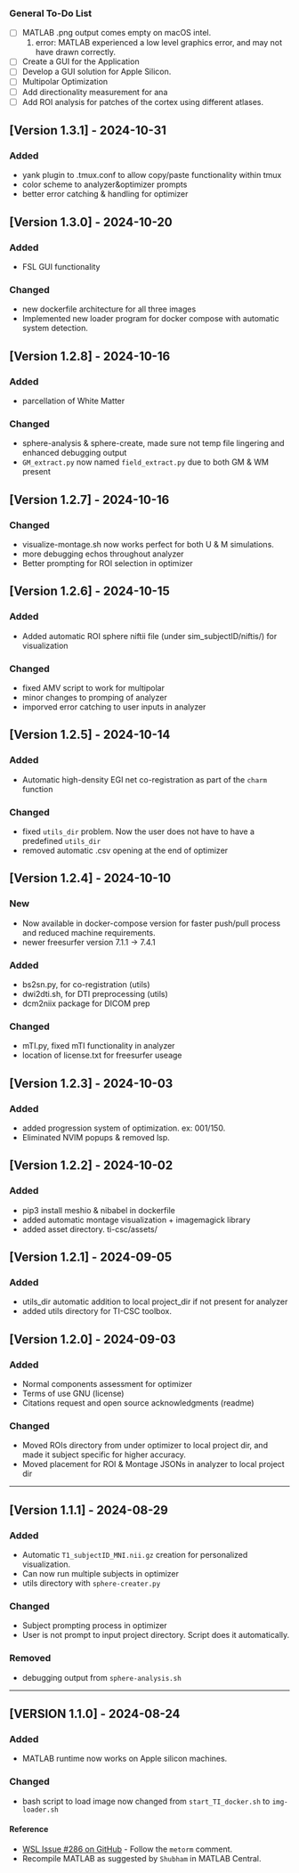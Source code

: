 ### General To-Do List
- [ ] MATLAB .png output comes empty on macOS intel.
    1. error: MATLAB experienced a low level graphics error, and may not have drawn correctly.
- [ ] Create a GUI for the Application
- [ ] Develop a GUI solution for Apple Silicon.
- [ ] Multipolar Optimization
- [ ] Add directionality measurement for ana
- [ ] Add ROI analysis for patches of the cortex using different atlases.

## [Version 1.3.1] - 2024-10-31

### Added
- yank plugin to .tmux.conf to allow copy/paste functionality within tmux
- color scheme to analyzer&optimizer prompts
- better error catching & handling for optimizer

## [Version 1.3.0] - 2024-10-20

### Added
- FSL GUI functionality

### Changed
- new dockerfile architecture for all three images
- Implemented new loader program for docker compose with automatic system detection. 

## [Version 1.2.8] - 2024-10-16

### Added
- parcellation of White Matter

### Changed
- sphere-analysis & sphere-create, made sure not temp file lingering and enhanced debugging output
- `GM_extract.py` now named `field_extract.py` due to both GM & WM present


## [Version 1.2.7] - 2024-10-16

### Changed
- visualize-montage.sh now works perfect for both U & M simulations. 
- more debugging echos throughout analyzer
- Better prompting for ROI selection in optimizer

## [Version 1.2.6] - 2024-10-15

### Added 
- Added automatic ROI sphere niftii file (under sim_subjectID/niftis/) for visualization

### Changed
- fixed AMV script to work for multipolar
- minor changes to promping of analyzer
- imporved error catching to user inputs in analyzer

## [Version 1.2.5] - 2024-10-14

### Added
- Automatic high-density EGI net co-registration as part of the `charm` function

### Changed
- fixed `utils_dir` problem. Now the user does not have to have a predefined `utils_dir`
- removed automatic .csv opening at the end of optimizer

## [Version 1.2.4] - 2024-10-10

### New
- Now available in docker-compose version for faster push/pull process and reduced machine requirements.
- newer freesurfer version 7.1.1 -> 7.4.1

### Added
- bs2sn.py, for co-registration (utils)
- dwi2dti.sh, for DTI preprocessing (utils)
- dcm2niix package for DICOM prep

### Changed
- mTI.py, fixed mTI functionality in analyzer
- location of license.txt for freesurfer useage

## [Version 1.2.3] - 2024-10-03

### Added
- added progression system of optimization. ex: 001/150.
- Eliminated NVIM popups & removed lsp.

## [Version 1.2.2] - 2024-10-02

### Added
- pip3 install meshio & nibabel in dockerfile
- added automatic montage visualization + imagemagick library
- added asset directory. ti-csc/assets/

## [Version 1.2.1] - 2024-09-05

### Added
- utils_dir automatic addition to local project_dir if not present for analyzer
- added utils directory for TI-CSC toolbox.

## [Version 1.2.0] - 2024-09-03

### Added
- Normal components assessment for optimizer
- Terms of use GNU (license)
- Citations request and open source acknowledgments (readme)

### Changed
- Moved ROIs directory from under optimizer to local project dir, and made it subject specific for higher accuracy.
- Moved placement for ROI & Montage JSONs in analyzer to local project dir

---

## [Version 1.1.1] - 2024-08-29

### Added
- Automatic `T1_subjectID_MNI.nii.gz` creation for personalized visualization.
- Can now run multiple subjects in optimizer
- utils directory with `sphere-creater.py`

### Changed
- Subject prompting process in optimizer 
- User is not prompt to input project directory. Script does it automatically.

### Removed
- debugging output from `sphere-analysis.sh`

---

## [VERSION 1.1.0] - 2024-08-24

### Added
- MATLAB runtime now works on Apple silicon machines.

### Changed
- bash script to load image now changed from `start_TI_docker.sh` to `img-loader.sh`

#### Reference
- [WSL Issue #286 on GitHub](https://github.com/microsoft/WSL/issues/286) - Follow the `metorm` comment.
- Recompile MATLAB as suggested by `Shubham` in MATLAB Central.

